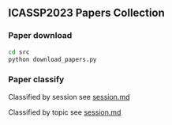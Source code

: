 ## ICASSP2023 Papers Collection

### Paper download

```bash
cd src
python download_papers.py
```

### Paper classify

Classified by session see [session.md](metadata/session.md)

Classified by topic see [session.md](metadata/topic.md)
